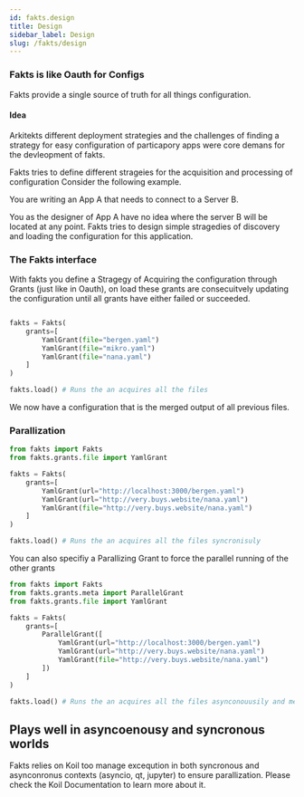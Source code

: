 ```yaml
---
id: fakts.design
title: Design
sidebar_label: Design
slug: /fakts/design
---
```





### Fakts is like Oauth for Configs

Fakts provide a single source of truth for all things configuration.


#### Idea
Arkitekts different deployment strategies and the challenges of finding a strategy
for easy configuration of particapory apps were core demans for the devleopment of fakts.

Fakts tries to define different strageies for the acquisition and processing of configuration
Consider the following example.

You are writing an App A that needs to connect to a Server B.

You as the designer of App A have no idea where the server B will be located at any point.
Fakts tries to design simple stragedies of discovery and loading the configuration for this application.


### The Fakts interface

With fakts you define a Stragegy of Acquiring the configuration through Grants (just like in Oauth),
on load these grants are consecuitvely updating the configuration until all grants have either failed
or succeeded. 

```python

fakts = Fakts(
    grants=[
        YamlGrant(file="bergen.yaml")
        YamlGrant(file="mikro.yaml")
        YamlGrant(file="nana.yaml")
    ]
)

fakts.load() # Runs the an acquires all the files

```

We now have a configuration that is the merged output of all previous files.

### Parallization 

```python
from fakts import Fakts
from fakts.grants.file import YamlGrant

fakts = Fakts(
    grants=[
        YamlGrant(url="http://localhost:3000/bergen.yaml")
        YamlGrant(url="http://very.buys.website/nana.yaml")
        YamlGrant(file="http://very.buys.website/nana.yaml")
    ]
)

fakts.load() # Runs the an acquires all the files syncronisuly
```

You can also specifiy a Parallizing Grant to force the parallel running
of the other grants

```python
from fakts import Fakts
from fakts.grants.meta import ParallelGrant
from fakts.grants.file import YamlGrant

fakts = Fakts(
    grants=[
        ParallelGrant([
            YamlGrant(url="http://localhost:3000/bergen.yaml")
            YamlGrant(url="http://very.buys.website/nana.yaml")
            YamlGrant(file="http://very.buys.website/nana.yaml")
        ])
    ]
)

fakts.load() # Runs the an acquires all the files asynconouusily and merges there results
```

## Plays well in asyncoenousy and syncronous worlds

Fakts relies on Koil too manage exceqution in both syncronous and asynconronus contexts
(asyncio, qt, jupyter) to ensure parallization. Please check the Koil Documentation
to learn more about it.